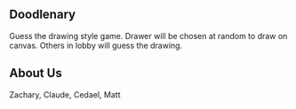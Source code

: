 ## Doodlenary
Guess the drawing style game. Drawer will be chosen at random to draw on canvas. Others in lobby will guess the drawing.
## About Us
Zachary, Claude, Cedael, Matt
